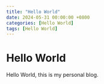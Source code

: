```yaml
---
title: "Hello World"
date: 2024-05-31 00:00:00 +0800 
categories: [Hello World]
tags: [Hello World]
---
```


# Hello World

Hello World, this is my personal blog.